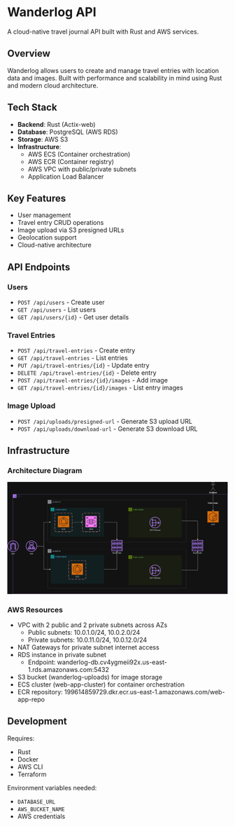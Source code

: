 # Wanderlog API

A cloud-native travel journal API built with Rust and AWS services.

## Overview

Wanderlog allows users to create and manage travel entries with location data and images. Built with performance and scalability in mind using Rust and modern cloud architecture.

## Tech Stack

- **Backend**: Rust (Actix-web)
- **Database**: PostgreSQL (AWS RDS)
- **Storage**: AWS S3
- **Infrastructure**:
  - AWS ECS (Container orchestration)
  - AWS ECR (Container registry)
  - AWS VPC with public/private subnets
  - Application Load Balancer

## Key Features

- User management
- Travel entry CRUD operations
- Image upload via S3 presigned URLs
- Geolocation support
- Cloud-native architecture

## API Endpoints

### Users

- `POST /api/users` - Create user
- `GET /api/users` - List users
- `GET /api/users/{id}` - Get user details

### Travel Entries

- `POST /api/travel-entries` - Create entry
- `GET /api/travel-entries` - List entries
- `PUT /api/travel-entries/{id}` - Update entry
- `DELETE /api/travel-entries/{id}` - Delete entry
- `POST /api/travel-entries/{id}/images` - Add image
- `GET /api/travel-entries/{id}/images` - List entry images

### Image Upload

- `POST /api/uploads/presigned-url` - Generate S3 upload URL
- `POST /api/uploads/download-url` - Generate S3 download URL

## Infrastructure

### Architecture Diagram

![Architecture Diagram](assets/wanderlog.png)

### AWS Resources

- VPC with 2 public and 2 private subnets across AZs
  - Public subnets: 10.0.1.0/24, 10.0.2.0/24
  - Private subnets: 10.0.11.0/24, 10.0.12.0/24
- NAT Gateways for private subnet internet access
- RDS instance in private subnet
  - Endpoint: wanderlog-db.cv4ygmeii92x.us-east-1.rds.amazonaws.com:5432
- S3 bucket (wanderlog-uploads) for image storage
- ECS cluster (web-app-cluster) for container orchestration
- ECR repository: 199614859729.dkr.ecr.us-east-1.amazonaws.com/web-app-repo

## Development

Requires:

- Rust
- Docker
- AWS CLI
- Terraform

Environment variables needed:

- `DATABASE_URL`
- `AWS_BUCKET_NAME`
- AWS credentials
